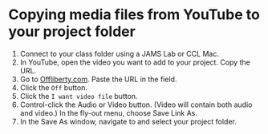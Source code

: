 # Copying media files from YouTube to your project folder

1. Connect to your class folder using a JAMS Lab or CCL Mac.
2. In YouTube, open the video you want to add to your project. Copy the URL.
3. Go to [Offliberty.com](http://offliberty.com/). Paste the URL in the field. 
4. Click the `Off` button. 
5. Click the `I want video file` button.
6. Control-click the Audio or Video button. (Video will contain both audio and video.) In the fly-out menu, choose Save Link As. 
7. In the Save As window, navigate to and select your project folder.

